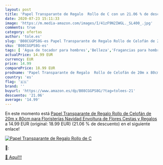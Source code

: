 ```yaml
---
layout: post
title: 'Papel Transparante de Regalo  Rollo de C con un 21.06 % de descuento'
date: 2020-07-23 15:11:33
image: 'https://m.media-amazon.com/images/I/41zF9N2IWGL._SL400_.jpg'
comments: true
category: ofertas
author: 'tole.es'
slug: 'B08CGGPS8G-es Papel Transparante de Regalo Rollo de Celofán de 20m x...'
sku: 'B08CGGPS8G-es'
tags: [ 'Agua de tocador para hombres','Belleza','Fragancias para hombres','Perfumes y fragancias','Productos para el cuidado de la piel','Sets y juegos para el cuidado de la piel','navidad', ]
actualPrice: 14.99 EUR
currency: EUR
price: 14.99
comparePrice: 18.99 EUR
prodname: 'Papel Transparante de Regalo  Rollo de Celofán de 20m x 80cm para Floristerías Navidad  Envoltura de Flores  Cestas y Regalos'
country: 'es'
flag: '🇪🇸'
brand: ''
buyurl: 'https://www.amazon.es/dp/B08CGGPS8G/?tag=tolees-21'
descuento: '21.06'
average: '14.99'
---
```


En este momento está [Papel Transparante de Regalo  Rollo de Celofán de 20m x 80cm para Floristerías Navidad  Envoltura de Flores  Cestas y Regalos](https://www.amazon.es/dp/B08CGGPS8G/?tag=tolees-21) a 14.99 EUR (original: 18.99 EUR) (21.06 %  de descuento) en el siguiente enlace!

[![Papel Transparante de Regalo  Rollo de C](https://m.media-amazon.com/images/I/41zF9N2IWGL._SL400_.jpg)](https://www.amazon.es/dp/B08CGGPS8G/?tag=tolees-21)

🔎:


[🛒 Aquí!!!](https://www.amazon.es/dp/B08CGGPS8G/?tag=tolees-21)
